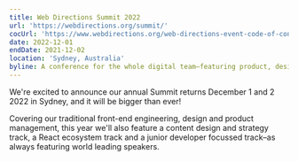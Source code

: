 ```yaml
---
title: Web Directions Summit 2022
url: 'https://webdirections.org/summit/'
cocUrl: 'https://www.webdirections.org/web-directions-event-code-of-conduct/'
date: 2022-12-01
endDate: 2021-12-02
location: 'Sydney, Australia'
byline: A conference for the whole digital team–featuring product, design, front-end engineering, and more!
---
```

We're excited to announce our annual Summit returns December 1 and 2 2022 in Sydney, and it will be bigger than ever!

Covering our traditional front-end engineering, design and product management, this year we'll also feature a content design and strategy track, a React ecosystem track and a junior developer focussed track–as always featuring world leading speakers.